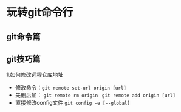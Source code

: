 # 玩转git命令行  

## git命令篇


## git技巧篇

1.如何修改远程仓库地址    
- 修改命令：`git remote set-url origin [url]`
- 先删后加： `git remote rm origin `      `git remote add origin [url]`  
- 直接修改config文件 ` git config -e [--global]
`
